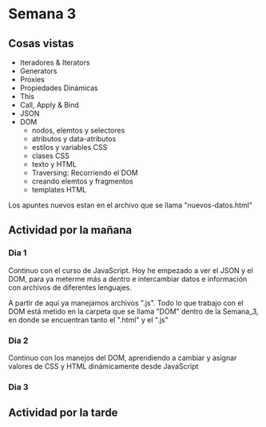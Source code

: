 # Semana 3
## Cosas vistas
<ul>
  <li>Iteradores & Iterators</li>
  <li>Generators</li>
  <li>Proxies</li>
  <li>Propiedades Dinámicas</li>
  <li>This</li>
  <li>Call, Apply & Bind</li>
  <li>JSON</li>
  <li>DOM
    <ul>
        <li>nodos, elemtos y selectores</li>
        <li>atributos y data-atributos</li>
        <li>estilos y variables CSS</li>
        <li>clases CSS</li>
        <li>texto y HTML</li>
        <li>Traversing: Recorriendo el DOM</li>
        <li>creando elemtos y fragmentos</li>
        <li>templates HTML</li>
    </ul>
  </li>
</ul>

<p>Los apuntes nuevos estan en el archivo que se llama "nuevos-datos.html"</p>

## Actividad por la mañana

  ### Dia 1
  
  <p>Continuo con el curso de JavaScript. Hoy he empezado a ver el JSON y el DOM, para ya meterme más a dentro e intercambiar datos e información con archivos de diferentes lenguajes.</p>

  <p>A partir de aqui ya manejamos archivos ".js". Todo lo que trabajo con el DOM está metido en la carpeta que se llama "DOM" dentro de la Semana_3, en donde se encuentran tanto el ".html" y el ".js"</p>
  
  ### Dia 2
  
  <p>Continuo con los manejos del DOM, aprendiendo a cambiar y asignar valores de CSS y HTML dinámicamente desde JavaScript</p>
  
  ### Dia 3
  
  <p></p>

  ## Actividad por la tarde
  <p></p>
  <p></p>

